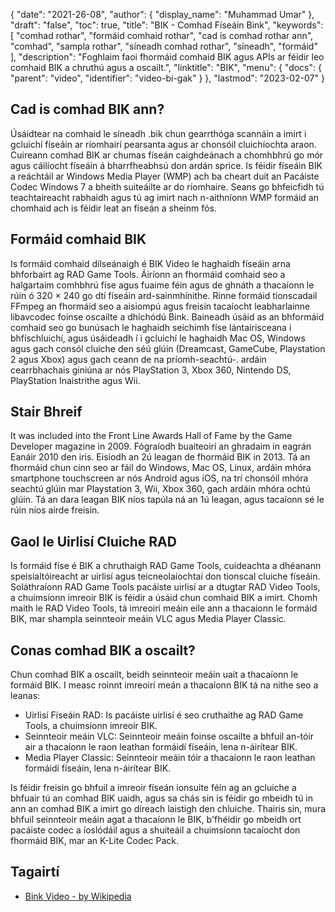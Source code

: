 {
  "date": "2021-26-08",
  "author": {
    "display_name": "Muhammad Umar"
},
  "draft": "false",
  "toc": true,
  "title": "BIK - Comhad Físeáin Bink",
  "keywords": [
"comhad rothar",
"formáid comhaid rothar",
"cad is comhad rothar ann",
"comhad",
"sampla rothar",
"síneadh comhad rothar",
"síneadh",
"formáid"
],
  "description": "Foghlaim faoi fhormáid comhaid BIK agus APIs ar féidir leo comhaid BIK a chruthú agus a oscailt.",
  "linktitle": "BIK",
  "menu": {
    "docs": {
      "parent": "video",
      "identifier": "video-bi-gak"
}
},
  "lastmod": "2023-02-07"
}

## Cad is comhad BIK ann?
Úsáidtear na comhaid le síneadh .bik chun gearrthóga scannáin a imirt i gcluichí físeáin ar ríomhairí pearsanta agus ar chonsóil cluichíochta araon. Cuireann comhad BIK ar chumas físeán caighdeánach a chomhbhrú go mór agus cáilíocht físeáin á bharrfheabhsú don ardán sprice. Is féidir físeáin BIK a reáchtáil ar Windows Media Player (WMP) ach ba cheart duit an Pacáiste Codec Windows 7 a bheith suiteáilte ar do ríomhaire. Seans go bhfeicfidh tú teachtaireacht rabhaidh agus tú ag imirt nach n-aithníonn WMP formáid an chomhaid ach is féidir leat an físeán a sheinm fós.

## Formáid comhaid BIK
Is formáid comhaid dílseánaigh é BIK Video le haghaidh físeáin arna bhforbairt ag RAD Game Tools. Áiríonn an fhormáid comhaid seo a halgartaim comhbhrú físe agus fuaime féin agus de ghnáth a thacaíonn le rúin ó 320 × 240 go dtí físeáin ard-sainmhínithe. Rinne formáid tionscadail FFmpeg an fhormáid seo a aisiompú agus freisin tacaíocht leabharlainne libavcodec foinse oscailte a dhíchódú Bink. Baineadh úsáid as an bhformáid comhaid seo go bunúsach le haghaidh seichimh físe lántairisceana i bhfíschluichí, agus úsáideadh í i gcluichí le haghaidh Mac OS, Windows agus gach consól cluiche den séú glúin (Dreamcast, GameCube, Playstation 2 agus Xbox) agus gach ceann de na príomh-seachtú-. ardáin cearrbhachais giniúna ar nós PlayStation 3, Xbox 360, Nintendo DS, PlayStation Inaistrithe agus Wii.

## Stair Bhreif
It was included into the Front Line Awards Hall of Fame by the Game Developer magazine in 2009. Fógraíodh buaiteoirí an ghradaim in eagrán Eanáir 2010 den iris. Eisíodh an 2ú leagan de fhormáid BIK in 2013. Tá an fhormáid chun cinn seo ar fáil do Windows, Mac OS, Linux, ardáin mhóra smartphone touchscreen ar nós Android agus iOS, na trí chonsóil mhóra seachtú glúin mar Playstation 3, Wii, Xbox 360, gach ardáin mhóra ochtú glúin. Tá an dara leagan BIK níos tapúla ná an 1ú leagan, agus tacaíonn sé le rúin níos airde freisin.

## Gaol le Uirlisí Cluiche RAD

Is formáid físe é BIK a chruthaigh RAD Game Tools, cuideachta a dhéanann speisialtóireacht ar uirlisí agus teicneolaíochtaí don tionscal cluiche físeáin. Soláthraíonn RAD Game Tools pacáiste uirlisí ar a dtugtar RAD Video Tools, a chuimsíonn imreoir BIK is féidir a úsáid chun comhaid BIK a imirt. Chomh maith le RAD Video Tools, tá imreoirí meáin eile ann a thacaíonn le formáid BIK, mar shampla seinnteoir meáin VLC agus Media Player Classic.

## Conas comhad BIK a oscailt?

Chun comhad BIK a oscailt, beidh seinnteoir meáin uait a thacaíonn le formáid BIK. I measc roinnt imreoirí meán a thacaíonn BIK tá na nithe seo a leanas:

- Uirlisí Físeáin RAD: Is pacáiste uirlisí é seo cruthaithe ag RAD Game Tools, a chuimsíonn imreoir BIK.
- Seinnteoir meáin VLC: Seinnteoir meáin foinse oscailte a bhfuil an-tóir air a thacaíonn le raon leathan formáidí físeáin, lena n-áirítear BIK.
- Media Player Classic: Seinnteoir meáin tóir a thacaíonn le raon leathan formáidí físeáin, lena n-áirítear BIK.

Is féidir freisin go bhfuil a imreoir físeán ionsuite féin ag an gcluiche a bhfuair tú an comhad BIK uaidh, agus sa chás sin is féidir go mbeidh tú in ann an comhad BIK a imirt go díreach laistigh den chluiche. Thairis sin, mura bhfuil seinnteoir meáin agat a thacaíonn le BIK, b'fhéidir go mbeidh ort pacáiste codec a íoslódáil agus a shuiteáil a chuimsíonn tacaíocht don fhormáid BIK, mar an K-Lite Codec Pack.

## Tagairtí ##

- [Bink Video - by Wikipedia](https://en.wikipedia.org/wiki/Bink_Video)

